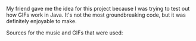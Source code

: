 My friend gave me the idea for this project because I was trying to test out how GIFs work in Java. It's not the most groundbreaking code, but it was definitely enjoyable to make.

Sources for the music and GIFs that were used: 

